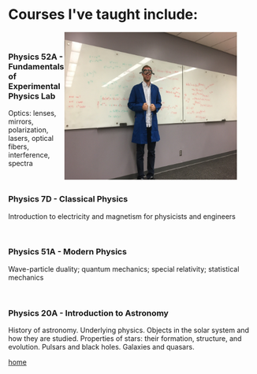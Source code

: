 # Courses I've taught include:

<figure>
 <img align="right" src="./jackpic6.jpg" width="350" height="300"/>
</figure>

<br>

### Physics 52A - Fundamentals of Experimental Physics Lab

Optics: lenses, mirrors, polarization, lasers, optical fibers, interference, spectra

<br>

### Physics 7D - Classical Physics

Introduction to electricity and magnetism for physicists and engineers

<br>

### Physics 51A -  Modern Physics

Wave-particle duality; quantum mechanics; special relativity; statistical mechanics

<br>

### Physics 20A - Introduction to Astronomy

History of astronomy. Underlying physics. Objects in the solar system and how they are studied. 
Properties of stars: their formation, structure, and evolution. Pulsars and black holes. Galaxies and quasars.


[home](./)
